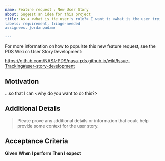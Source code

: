 ```yaml
---
name: Feature request / New User Story
about: Suggest an idea for this project
title: As a <what is the user's role?> I want to <what is the user trying to accomplish?>
labels: requirement, triage-needed
assignees: jordanpadams

---
```


For more information on how to populate this new feature request, see the PDS Wiki on User Story Development:

https://github.com/NASA-PDS/nasa-pds.github.io/wiki/Issue-Tracking#user-story-development

## Motivation
...so that I can <why do you want to do this?>

## Additional Details
> Please prove any additional details or information that could help provide some context for the user story.

## Acceptance Criteria
**Given** *<a condition>*
**When I perform** *<an action>*
**Then I expect** *<the result>*

